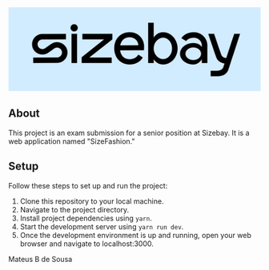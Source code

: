 ![SizeFashion Logo](./public/assets/logo.png)

## About

This project is an exam submission for a senior position at Sizebay. It is a web application named "SizeFashion."

## Setup

Follow these steps to set up and run the project:

1. Clone this repository to your local machine.
2. Navigate to the project directory.
3. Install project dependencies using ```yarn```.
4. Start the development server using ```yarn run dev```.
5. Once the development environment is up and running, open your web browser and navigate to localhost:3000.


Mateus B de Sousa
